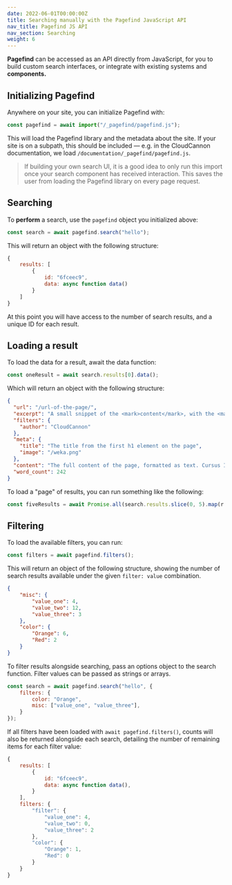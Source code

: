 ```yaml
---
date: 2022-06-01T00:00:00Z
title: Searching manually with the Pagefind JavaScript API
nav_title: Pagefind JS API
nav_section: Searching
weight: 6
---
```

**Pagefind** can be accessed as an API directly from JavaScript, for you to build custom search interfaces, or integrate with existing systems and **components.**

## Initializing Pagefind

Anywhere on your site, you can initialize Pagefind with:

```js
const pagefind = await import("/_pagefind/pagefind.js");
```

This will load the Pagefind library and the metadata about the site. If your site is on a subpath, this should be included — e.g. in the CloudCannon documentation, we load `/documentation/_pagefind/pagefind.js`.

> If building your own search UI, it is a good idea to only run this import once your search component has received interaction. This saves the user from loading the Pagefind library on every page request.

## Searching

To **perform** a search, use the `pagefind` object you initialized above:

```js
const search = await pagefind.search("hello");
```

This will return an object with the following structure:

```js
{
    results: [
        {
            id: "6fceec9",
            data: async function data()
        }
    ]
}
```

At this point you will have access to the number of search results, and a unique ID for each result.

## Loading a result

To load the data for a result, await the data function:

```js
const oneResult = await search.results[0].data();
```

Which will return an object with the following structure:

```json
{
  "url": "/url-of-the-page/",
  "excerpt": "A small snippet of the <mark>content</mark>, with the <mark>search</mark> term(s) highlighted in mark elements.",
  "filters": {
    "author": "CloudCannon"
  },
  "meta": {
    "title": "The title from the first h1 element on the page",
    "image": "/weka.png"
  },
  "content": "The full content of the page, formatted as text. Cursus Ipsum Risus Ullamcorper...",
  "word_count": 242
}
```

To load a "page" of results, you can run something like the following:

```js
const fiveResults = await Promise.all(search.results.slice(0, 5).map(r => r.data()));
```

## Filtering

To load the available filters, you can run:

```js
const filters = await pagefind.filters();
```

This will return an object of the following structure, showing the number of search results available under the given `filter: value` combination.

```json
{
    "misc": {
        "value_one": 4,
        "value_two": 12,
        "value_three": 3
    },
    "color": {
        "Orange": 6,
        "Red": 2
    }
}
```

To filter results alongside searching, pass an options object to the search function. Filter values can be passed as strings or arrays.

```js
const search = await pagefind.search("hello", {
    filters: {
        color: "Orange",
        misc: ["value_one", "value_three"],
    }
});
```

If all filters have been loaded with `await pagefind.filters()`, counts will also be returned alongside each search, detailing the number of remaining items for each filter value:

```js
{
    results: [
        {
            id: "6fceec9",
            data: async function data(),
        }
    ],
    filters: {
        "filter": {
            "value_one": 4,
            "value_two": 0,
            "value_three": 2
        },
        "color": {
            "Orange": 1,
            "Red": 0
        }
    }
}
```